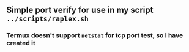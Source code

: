 ## Simple port verify for use in my script `../scripts/raplex.sh`
### Termux doesn't support `netstat` for tcp port test, so I have created it
